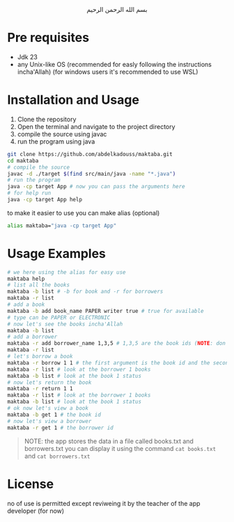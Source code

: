 <div align="center"> بسم الله الرحمن الرحيم </div>


# Pre requisites

- Jdk 23
- any Unix-like OS (recommended for easly following the instructions incha'Allah) (for windows users it's recommended to use WSL)

# Installation and Usage
1. Clone the repository
2. Open the terminal and navigate to the project directory
3. compile the source using javac
4. run the program using java

```bash
git clone https://github.com/abdelkadouss/maktaba.git
cd maktaba
# compile the source
javac -d ./target $(find src/main/java -name "*.java")
# run the program
java -cp target App # now you can pass the arguments here
# for help run
java -cp target App help
```

to make it easier to use you can make alias (optional)

```bash
alias maktaba="java -cp target App"
```

# Usage Examples

```bash
# we here using the alias for easy use
maktaba help
# list all the books
maktaba -b list # -b for book and -r for borrowers
maktaba -r list
# add a book
maktaba -b add book_name PAPER writer true # true for available
# type can be PAPER or ELECTRONIC
# now let's see the books incha'Allah
maktaba -b list
# add a borrower
maktaba -r add borrower_name 1,3,5 # 1,3,5 are the book ids (NOTE: don't use spaces between the ids just a cama ",")
maktaba -r list
# let's borrow a book
maktaba -r borrow 1 1 # the first argument is the book id and the second is the borrower id
maktaba -r list # look at the borrower 1 books
maktaba -b list # look at the book 1 status
# now let's return the book
maktaba -r return 1 1
maktaba -r list # look at the borrower 1 books
maktaba -b list # look at the book 1 status
# ok now let's view a book
maktaba -b get 1 # the book id
# now let's view a borrower
maktaba -r get 1 # the borrower id
```

> NOTE: the app stores the data in a file called books.txt and borrowers.txt
> you can display it using the command `cat books.txt` and `cat borrowers.txt`

# License
no of use is permitted except reviweing it by the teacher of the app developer (for now)
